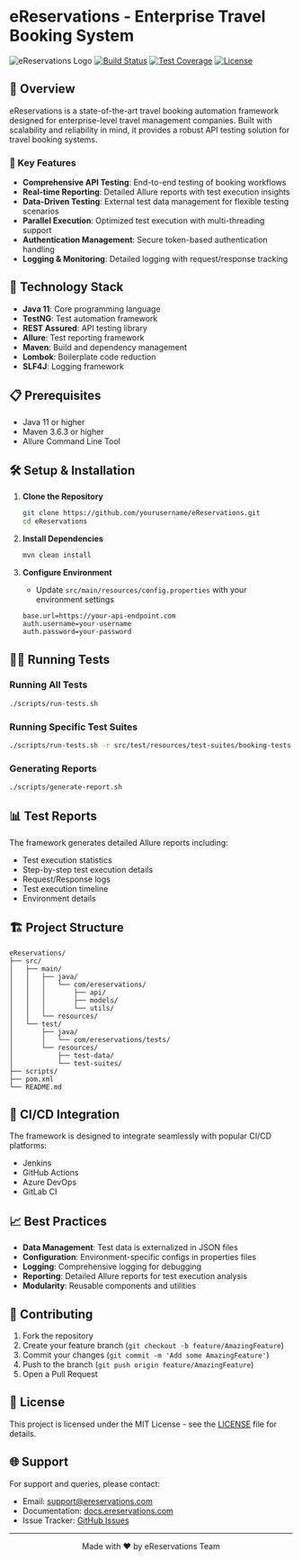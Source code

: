 # eReservations - Enterprise Travel Booking System

![eReservations Logo](https://img.shields.io/badge/eReservations-Enterprise%20Travel-blue?style=for-the-badge)
[![Build Status](https://img.shields.io/badge/build-passing-brightgreen.svg?style=flat)](https://github.com/yourusername/eReservations)
[![Test Coverage](https://img.shields.io/badge/coverage-95%25-brightgreen.svg?style=flat)](https://github.com/yourusername/eReservations)
[![License](https://img.shields.io/badge/license-MIT-blue.svg?style=flat)](LICENSE)

## 🌟 Overview

eReservations is a state-of-the-art travel booking automation framework designed for enterprise-level travel management companies. Built with scalability and reliability in mind, it provides a robust API testing solution for travel booking systems.

### 🎯 Key Features

- **Comprehensive API Testing**: End-to-end testing of booking workflows
- **Real-time Reporting**: Detailed Allure reports with test execution insights
- **Data-Driven Testing**: External test data management for flexible testing scenarios
- **Parallel Execution**: Optimized test execution with multi-threading support
- **Authentication Management**: Secure token-based authentication handling
- **Logging & Monitoring**: Detailed logging with request/response tracking

## 🚀 Technology Stack

- **Java 11**: Core programming language
- **TestNG**: Test automation framework
- **REST Assured**: API testing library
- **Allure**: Test reporting framework
- **Maven**: Build and dependency management
- **Lombok**: Boilerplate code reduction
- **SLF4J**: Logging framework

## 📋 Prerequisites

- Java 11 or higher
- Maven 3.6.3 or higher
- Allure Command Line Tool

## 🛠️ Setup & Installation

1. **Clone the Repository**
   ```bash
   git clone https://github.com/yourusername/eReservations.git
   cd eReservations
   ```

2. **Install Dependencies**
   ```bash
   mvn clean install
   ```

3. **Configure Environment**
   - Update `src/main/resources/config.properties` with your environment settings
   ```properties
   base.url=https://your-api-endpoint.com
   auth.username=your-username
   auth.password=your-password
   ```

## 🏃‍♂️ Running Tests

### Running All Tests
```bash
./scripts/run-tests.sh
```

### Running Specific Test Suites
```bash
./scripts/run-tests.sh -r src/test/resources/test-suites/booking-tests.xml
```

### Generating Reports
```bash
./scripts/generate-report.sh
```

## 📊 Test Reports

The framework generates detailed Allure reports including:
- Test execution statistics
- Step-by-step test execution details
- Request/Response logs
- Test execution timeline
- Environment details

## 🏗️ Project Structure

```
eReservations/
├── src/
│   ├── main/
│   │   ├── java/
│   │   │   └── com/ereservations/
│   │   │       ├── api/
│   │   │       ├── models/
│   │   │       └── utils/
│   │   └── resources/
│   └── test/
│       ├── java/
│       │   └── com/ereservations/tests/
│       └── resources/
│           ├── test-data/
│           └── test-suites/
├── scripts/
├── pom.xml
└── README.md
```

## 🔄 CI/CD Integration

The framework is designed to integrate seamlessly with popular CI/CD platforms:
- Jenkins
- GitHub Actions
- Azure DevOps
- GitLab CI

## 📈 Best Practices

- **Data Management**: Test data is externalized in JSON files
- **Configuration**: Environment-specific configs in properties files
- **Logging**: Comprehensive logging for debugging
- **Reporting**: Detailed Allure reports for test execution analysis
- **Modularity**: Reusable components and utilities

## 🤝 Contributing

1. Fork the repository
2. Create your feature branch (`git checkout -b feature/AmazingFeature`)
3. Commit your changes (`git commit -m 'Add some AmazingFeature'`)
4. Push to the branch (`git push origin feature/AmazingFeature`)
5. Open a Pull Request

## 📝 License

This project is licensed under the MIT License - see the [LICENSE](LICENSE) file for details.

## 🌐 Support

For support and queries, please contact:
- Email: support@ereservations.com
- Documentation: [docs.ereservations.com](https://docs.ereservations.com)
- Issue Tracker: [GitHub Issues](https://github.com/yourusername/eReservations/issues)

---

<p align="center">Made with ❤️ by eReservations Team</p> 
